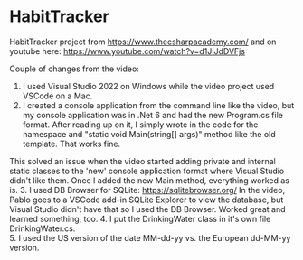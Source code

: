 # HabitTracker
HabitTracker project from https://www.thecsharpacademy.com/ and on youtube here:
https://www.youtube.com/watch?v=d1JIJdDVFjs

Couple of changes from the video:
1. I used Visual Studio 2022 on Windows while the video project used VSCode on a Mac.
2. I created a console application from the command line like the video, but my console application was in .Net 6 and had the new Program.cs file format.  After reading up on it, I simply wrote in the code for the namespace and "static void Main(string[] args)" method like the old template.  That works fine.  

This solved an issue when the video started adding private and internal static classes to the 'new' console application format where  Visual Studio didn't like them.  Once I added the new Main method, everything worked as is.
3.  I used DB Browser for SQLite:  https://sqlitebrowser.org/  In the video, Pablo goes to a VSCode add-in SQLite Explorer to view the database, but Visual Studio didn't have that so I used the DB Browser.  Worked great and learned something, too.
4.  I put the DrinkingWater class in it's own file DrinkingWater.cs.  
5.  I used the US version of the date MM-dd-yy vs. the European dd-MM-yy version.  
